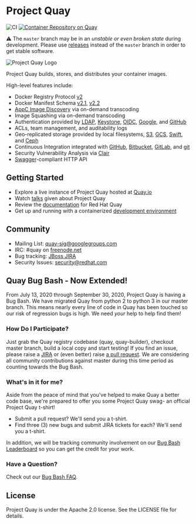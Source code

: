 # Project Quay

![CI](https://github.com/quay/quay/workflows/CI/badge.svg?branch=master)
[![Container Repository on Quay](https://quay.io/repository/projectquay/quay/status "Container Repository on Quay")](https://quay.io/repository/projectquay/quay)

:warning: The `master` branch may be in an *unstable or even broken state* during development.
Please use [releases] instead of the `master` branch in order to get stable software.

[releases]: https://github.com/quay/quay/releases

![Project Quay Logo](project_quay_logo.png)

Project Quay builds, stores, and distributes your container images.

High-level features include:

- Docker Registry Protocol [v2]
- Docker Manifest Schema [v2.1], [v2.2]
- [AppC Image Discovery] via on-demand transcoding
- Image Squashing via on-demand transcoding
- Authentication provided by [LDAP], [Keystone], [OIDC], [Google], and [GitHub]
- ACLs, team management, and auditability logs
- Geo-replicated storage provided by local filesystems, [S3], [GCS], [Swift], and [Ceph]
- Continuous Integration integrated with [GitHub], [Bitbucket], [GitLab], and [git]
- Security Vulnerability Analysis via [Clair]
- [Swagger]-compliant HTTP API

[v2]: https://docs.docker.com/registry/spec/api/
[v2.1]: https://github.com/docker/distribution/blob/master/docs/spec/manifest-v2-1.md
[v2.2]: https://github.com/docker/distribution/blob/master/docs/spec/manifest-v2-2.md
[AppC Image Discovery]: https://github.com/appc/spec/blob/master/spec/discovery.md
[LDAP]: https://en.wikipedia.org/wiki/Lightweight_Directory_Access_Protocol
[Keystone]: http://docs.openstack.org/developer/keystone
[OIDC]: https://en.wikipedia.org/wiki/OpenID_Connect
[Google]: https://developers.google.com/identity/sign-in/web/sign-in
[GitHub]: https://developer.github.com/v3/oauth
[S3]: https://aws.amazon.com/s3
[GCS]: https://cloud.google.com/storage
[Swift]: http://swift.openstack.org
[Ceph]: http://docs.ceph.com/docs/master/radosgw/config
[GitHub]: https://github.com
[Bitbucket]: https://bitbucket.com
[GitLab]: https://gitlab.com
[git]: https://git-scm.com
[Clair]: https://github.com/quay/clair
[Swagger]: http://swagger.io

## Getting Started

* Explore a live instance of Project Quay hosted at [Quay.io]
* Watch [talks] given about Project Quay
* Review the [documentation] for Red Hat Quay
* Get up and running with a containerized [development environment]

[Quay.io]: https://quay.io
[talks]: /docs/talks.md
[documentation]: https://access.redhat.com/documentation/en-us/red_hat_quay
[development environment]: /docs/development-container.md

## Community

* Mailing List: [quay-sig@googlegroups.com]
* IRC: #quay on [freenode.net]
* Bug tracking: [JBoss JIRA]
* Security Issues: [security@redhat.com]

[quay-sig@googlegroups.com]: https://groups.google.com/forum/#!forum/quay-sig
[freenode.net]: https://webchat.freenode.net
[JBoss JIRA]: https://issues.jboss.org/projects/PROJQUAY
[security@redhat.com]: mailto:security@redhat.com

## Quay Bug Bash - Now Extended!

From July 13, 2020 through September 30, 2020, Project Quay is having a Bug Bash.  We have migrated Quay from python 2 to python 3 in our master branch.  This means nearly every line of code in Quay has been touched so our risk of regression bugs is high.  We need *your* help to help find them!

### How Do I Participate?

Just grab the Quay registry codebase (quay, quay-builder), checkout master branch, build a local copy and start testing!  If you find an issue, please raise a [JIRA] or (even better) raise [a pull request].  We are considering all community contributions against master during this time period as counting towards the Bug Bash.

[JIRA]: https://issues.redhat.com/projects/PROJQUAY/summary
[a pull request]: https://github.com/quay/quay/pulls

### What's in it for me?

Aside from the peace of mind that you've helped to make Quay a better code base, we're prepared to offer you some Project Quay swag- an official Project Quay t-shirt!

* Submit a pull request?  We'll send you a t-shirt.
* Find three (3) new bugs and submit JIRA tickets for each?  We'll send you a t-shirt.

In addition, we will be tracking community involvement on our [Bug Bash Leaderboard] so you can get the credit for your work.

[Bug Bash Leaderboard]: https://docs.google.com/spreadsheets/d/1NhMcaS49jUk0IElTnXYkvfLckjv3GKr9pQWf3ejYcf4/edit#gid=0

### Have a Question?

Check out our [Bug Bash FAQ].

[Bug Bash FAQ]: https://docs.google.com/document/d/1dGvTGDA3KGxOTUkql3w0NC7j_Cf_VeSUTXPxg6lxH5U/edit?ts=5f03355b

## License

Project Quay is under the Apache 2.0 license.
See the LICENSE file for details.
